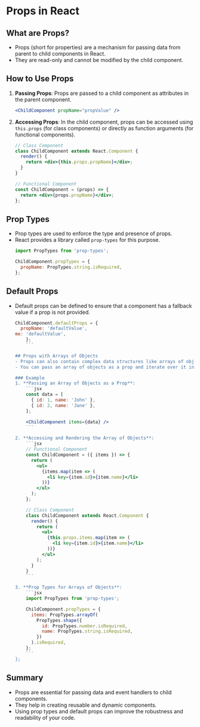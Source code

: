 # Props in React

## What are Props?
- Props (short for properties) are a mechanism for passing data from parent to child components in React.
- They are read-only and cannot be modified by the child component.

## How to Use Props
1. **Passing Props**: Props are passed to a child component as attributes in the parent component.
    ```jsx
    <ChildComponent propName="propValue" />
    ```

2. **Accessing Props**: In the child component, props can be accessed using `this.props` (for class components) or directly as function arguments (for functional components).
    ```jsx
    // Class Component
    class ChildComponent extends React.Component {
      render() {
        return <div>{this.props.propName}</div>;
      }
    }

    // Functional Component
    const ChildComponent = (props) => {
      return <div>{props.propName}</div>;
    };
    ```

## Prop Types
- Prop types are used to enforce the type and presence of props.
- React provides a library called `prop-types` for this purpose.
    ```jsx
    import PropTypes from 'prop-types';

    ChildComponent.propTypes = {
      propName: PropTypes.string.isRequired,
    };
    ```

## Default Props
- Default props can be defined to ensure that a component has a fallback value if a prop is not provided.
    ```jsx
    ChildComponent.defaultProps = {
      propName: 'defaultValue',
    me: 'defaultValue',
        };
        ```

    ## Props with Arrays of Objects
    - Props can also contain complex data structures like arrays of objects.
    - You can pass an array of objects as a prop and iterate over it in the child component.

    ### Example
    1. **Passing an Array of Objects as a Prop**:
        ```jsx
        const data = [
          { id: 1, name: 'John' },
          { id: 2, name: 'Jane' },
        ];

        <ChildComponent items={data} />
        ```

    2. **Accessing and Rendering the Array of Objects**:
        ```jsx
        // Functional Component
        const ChildComponent = ({ items }) => {
          return (
            <ul>
              {items.map(item => (
                <li key={item.id}>{item.name}</li>
              ))}
            </ul>
          );
        };

        // Class Component
        class ChildComponent extends React.Component {
          render() {
            return (
              <ul>
                {this.props.items.map(item => (
                  <li key={item.id}>{item.name}</li>
                ))}
              </ul>
            );
          }
        }
        ```

    3. **Prop Types for Arrays of Objects**:
        ```jsx
        import PropTypes from 'prop-types';

        ChildComponent.propTypes = {
          items: PropTypes.arrayOf(
            PropTypes.shape({
              id: PropTypes.number.isRequired,
              name: PropTypes.string.isRequired,
            })
          ).isRequired,
        };
        ```
    };
    ```

## Summary
- Props are essential for passing data and event handlers to child components.
- They help in creating reusable and dynamic components.
- Using prop types and default props can improve the robustness and readability of your code.

